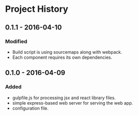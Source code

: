 Project History
===============

## 0.1.1 - 2016-04-10

### Modified

* Build script is using sourcemaps along with webpack.
* Each component requires its own dependencies.

## 0.1.0 - 2016-04-09

### Added
* gulpfile.js for processing jsx and react library files.
* simple express-based web server for serving the web app.
* configuration file.